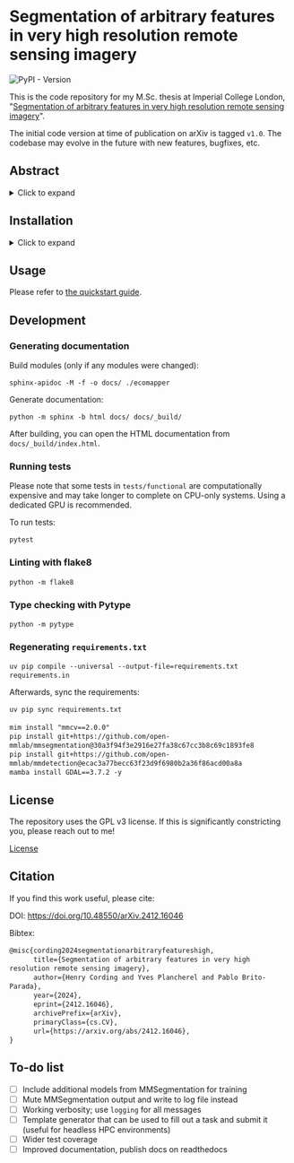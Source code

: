# Segmentation of arbitrary features in very high resolution remote sensing imagery

![PyPI - Version](https://img.shields.io/pypi/v/ecomapper)

This is the code repository for my M.Sc. thesis at Imperial College London,
"[Segmentation of arbitrary features in very high resolution remote sensing imagery](https://arxiv.org/abs/2412.16046v1)".

The initial code version at time of publication on arXiv is tagged `v1.0`. The codebase may evolve in the future with
new features, bugfixes, etc.

## Abstract

<details>

<summary>Click to expand</summary>

Very high resolution (VHR) mapping through remote sensing (RS) imagery presents
a new opportunity to inform decision-making and sustainable practices in
countless domains. Efficient processing of big VHR data requires automated
tools applicable to numerous geographic regions and features. Contemporary RS
studies address this challenge by employing deep learning (DL) models for
specific datasets or features, which limits their applicability across
contexts.

The present research aims to overcome this limitation by introducing EcoMapper,
a scalable solution to segment arbitrary features in VHR RS imagery. EcoMapper
fully automates processing of geospatial data, DL model training, and
inference. Models trained with EcoMapper successfully segmented two distinct
features in a real-world UAV dataset, achieving scores competitive with prior
studies which employed context-specific models.

To evaluate EcoMapper, many additional models were trained on permutations of
principal field survey characteristics (FSCs). A relationship was discovered
allowing derivation of optimal ground sampling distance from feature size,
termed Cording Index (CI). A comprehensive methodology for field surveys was
developed to ensure DL methods can be applied effectively to collected data.

![EcoMapper Architecture](graphical_abstract.jpg)

</details>



## Installation

<details>

<summary>Click to expand</summary>

First, check if conda is already installed by running:

```shell
conda --version
# Should print: conda <some version>
```

If an error is reported, install `miniconda`
from https://docs.conda.io/en/latest/miniconda.html or use `miniforge`, which provides `mamba` as a
faster alternative:
https://github.com/conda-forge/miniforge

Next, update conda:

```shell
conda update -n base -c conda-forge conda -y
```

Create an environment and activate it. Be sure to use Python __3.10__ as shown.

```shell
conda create -n ecomapper python=3.10 GDAL=3.7.2 -y
conda activate ecomapper
```

Update pip and install the project dependencies:

```shell
pip install --upgrade pip
pip install -r requirements.txt
```

Install MMCV (be sure to use `mim` instead of `pip`!)

```shell
mim install "mmcv==2.0.0"
```

Install MMSegmentation and MMDetection

```shell
pip install git+https://github.com/open-mmlab/mmsegmentation@30a3f94f3e2916e27fa38c67cc3b8c69c1893fe8
pip install git+https://github.com/open-mmlab/mmdetection@ecac3a77becc63f23d9f6980b2a36f86acd00a8a
```

</details>

## Usage

Please refer to [the quickstart guide](QUICKSTART.md).

## Development

### Generating documentation

Build modules (only if any modules were changed):

```shell
sphinx-apidoc -M -f -o docs/ ./ecomapper
```

Generate documentation:

```shell
python -m sphinx -b html docs/ docs/_build/
```

After building, you can open the HTML documentation from `docs/_build/index.html`.

### Running tests

Please note that some tests in `tests/functional` are computationally expensive
and may take longer to complete on CPU-only systems. Using a dedicated GPU is recommended.

To run tests:
```shell
pytest
```

### Linting with flake8

```shell
python -m flake8
```

### Type checking with Pytype

```shell
python -m pytype
```

### Regenerating `requirements.txt`

```shell
uv pip compile --universal --output-file=requirements.txt requirements.in
```

Afterwards, sync the requirements:

```shell
uv pip sync requirements.txt

mim install "mmcv==2.0.0"
pip install git+https://github.com/open-mmlab/mmsegmentation@30a3f94f3e2916e27fa38c67cc3b8c69c1893fe8
pip install git+https://github.com/open-mmlab/mmdetection@ecac3a77becc63f23d9f6980b2a36f86acd00a8a
mamba install GDAL==3.7.2 -y
```

## License

The repository uses the GPL v3 license. If this is significantly constricting you, please reach out to me!

[License](LICENSE)

## Citation

If you find this work useful, please cite:

DOI: https://doi.org/10.48550/arXiv.2412.16046

Bibtex:

```
@misc{cording2024segmentationarbitraryfeatureshigh,
      title={Segmentation of arbitrary features in very high resolution remote sensing imagery}, 
      author={Henry Cording and Yves Plancherel and Pablo Brito-Parada},
      year={2024},
      eprint={2412.16046},
      archivePrefix={arXiv},
      primaryClass={cs.CV},
      url={https://arxiv.org/abs/2412.16046}, 
}
```

## To-do list

- [ ] Include additional models from MMSegmentation for training
- [ ] Mute MMSegmentation output and write to log file instead
- [ ] Working verbosity; use `logging` for all messages
- [ ] Template generator that can be used to fill out a task and submit it
  (useful for headless HPC environments)
- [ ] Wider test coverage
- [ ] Improved documentation, publish docs on readthedocs
